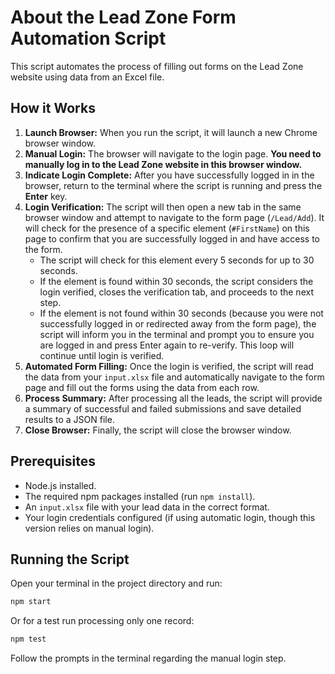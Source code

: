 # About the Lead Zone Form Automation Script

This script automates the process of filling out forms on the Lead Zone website using data from an Excel file.

## How it Works

1.  **Launch Browser:** When you run the script, it will launch a new Chrome browser window.
2.  **Manual Login:** The browser will navigate to the login page. **You need to manually log in to the Lead Zone website in this browser window.**
3.  **Indicate Login Complete:** After you have successfully logged in in the browser, return to the terminal where the script is running and press the **Enter** key.
4.  **Login Verification:** The script will then open a new tab in the same browser window and attempt to navigate to the form page (`/Lead/Add`). It will check for the presence of a specific element (`#FirstName`) on this page to confirm that you are successfully logged in and have access to the form.
    *   The script will check for this element every 5 seconds for up to 30 seconds.
    *   If the element is found within 30 seconds, the script considers the login verified, closes the verification tab, and proceeds to the next step.
    *   If the element is not found within 30 seconds (because you were not successfully logged in or redirected away from the form page), the script will inform you in the terminal and prompt you to ensure you are logged in and press Enter again to re-verify. This loop will continue until login is verified.
5.  **Automated Form Filling:** Once the login is verified, the script will read the data from your `input.xlsx` file and automatically navigate to the form page and fill out the forms using the data from each row.
6.  **Process Summary:** After processing all the leads, the script will provide a summary of successful and failed submissions and save detailed results to a JSON file.
7.  **Close Browser:** Finally, the script will close the browser window.

## Prerequisites

*   Node.js installed.
*   The required npm packages installed (run `npm install`).
*   An `input.xlsx` file with your lead data in the correct format.
*   Your login credentials configured (if using automatic login, though this version relies on manual login).

## Running the Script

Open your terminal in the project directory and run:

```bash
npm start
```

Or for a test run processing only one record:

```bash
npm test
```

Follow the prompts in the terminal regarding the manual login step.
